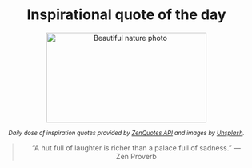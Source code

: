
<div align="center">

# Inspirational quote of the day

<img src="./data/photo.jpeg" alt="Beautiful nature photo" width="320" height="180">

<sub><i>Daily dose of inspiration quotes provided by [ZenQuotes API](https://zenquotes.io/) and images by [Unsplash](https://unsplash.com/).</i></sub>


<blockquote>&ldquo;A hut full of laughter is richer than a palace full of sadness.&rdquo; &mdash; <footer>Zen Proverb</footer></blockquote>

</div>
